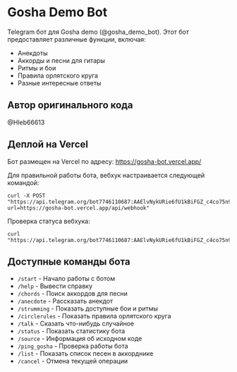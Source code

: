 # Gosha Demo Bot

Telegram бот для Gosha demo (@gosha_demo_bot). Этот бот предоставляет различные функции, включая:

- Анекдоты
- Аккорды и песни для гитары
- Ритмы и бои
- Правила орлятского круга
- Разные интересные ответы

## Автор оригинального кода
@Hleb66613

## Деплой на Vercel

Бот размещен на Vercel по адресу: https://gosha-bot.vercel.app/

Для правильной работы бота, вебхук настраивается следующей командой:

```
curl -X POST "https://api.telegram.org/bot7746110687:AAElvNykURie6fU1kBiFGZ_c4co75n9qgRs/setWebhook?url=https://gosha-bot.vercel.app/api/webhook"
```

Проверка статуса вебхука:

```
curl "https://api.telegram.org/bot7746110687:AAElvNykURie6fU1kBiFGZ_c4co75n9qgRs/getWebhookInfo"
```

## Доступные команды бота

- `/start` - Начало работы с ботом
- `/help` - Вывести справку
- `/chords` - Поиск аккордов для песни
- `/anecdote` - Рассказать анекдот
- `/strumming` - Показать доступные бои и ритмы
- `/circlerules` - Показать правила орлятского круга
- `/talk` - Сказать что-нибудь случайное
- `/status` - Показать статистику бота
- `/source` - Информация об исходном коде
- `/ping_gosha` - Проверка работы бота
- `/list` - Показать список песен в аккорднике
- `/cancel` - Отмена текущей операции 